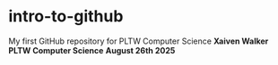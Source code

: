 # intro-to-github
My first GitHub repository for PLTW Computer Science
**Xaiven Walker**
**PLTW Computer Science**
**August 26th 2025**
